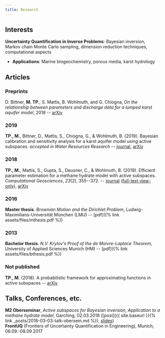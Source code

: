 ```yaml
---
title: Research
---
```

## Interests
**Uncertainty Quantification in Inverse Problems**: Bayesian inversion, Markov chain Monte Carlo sampling, dimension reduction techniques, computational aspects
- **Applications**: Marine biogeochemistry, porous media, karst hydrology

## Articles
### Preprints
D. Bittner, **M. TP.**, S. Mattis, B. Wohlmuth, and G. Chiogna, _On the relationship between parameters and discharge data for a lumped karst aquifer model_, 2018 -- [arXiv](https://arxiv.org/abs/1808.07009)

### 2019
**TP., M.**, Bittner, D., Mattis, S., Chiogna, G., & Wohlmuth, B. (2019).
Bayesian calibration and sensitivity analysis for a karst aquifer model using active subspaces. _accepted in Water Resources Research_ -- [journal](https://agupubs.onlinelibrary.wiley.com/doi/10.1029/2019WR024739), [arXiv](https://arxiv.org/abs/1901.03283)

### 2018
**TP., M.**, Mattis, S., Gupta, S., Deusner, C., & Wohlmuth, B. (2019).
Efficient parameter estimation for a methane hydrate model with active subspaces.
_Computational Geosciences_, _23_(2), 355--372. -- [journal](https://link.springer.com/article/10.1007%2Fs10596-018-9769-x) ([full-text view-only](https://link.springer.com/epdf/10.1007%2Fs10596-018-9769-x)), [arXiv](https://arxiv.org/abs/1801.09499)

### 2016
**Master thesis**. *Brownian Motion and the Dirichlet Problem*, Ludwig-Maximilians-Universität München (LMU) -- [pdf]({% link assets/files/mthesis.pdf %})

### 2013
**Bachelor thesis**. *N.V. Krylov's Proof of the de Moivre-Laplace Theorem*, University of Applied Sciences Munich (HM) -- [pdf]({% link assets/files/bthesis.pdf %})

### Not published
**TP., M.** (2018). A probabilistic framework for approximating functions in active subspaces -- [arXiv](https://arxiv.org/abs/1809.06581)

## Talks, Conferences, etc.
**M2 Oberseminar**, *Active subspaces for Bayesian inversion, Application to a methane hydrate model*, Garching, 02.03.2018 ([post]({{ site.baseurl }}{% link _posts/2018-03-03-talk-obersem.md %}), [slides](/assets/files/talk-obersem.pdf))  
**FrontUQ** (Frontiers of Uncertainty Quantification in Engineering), Munich, 06.09.-08.09.2017 
